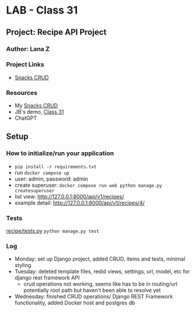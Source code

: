 # LAB - Class 31

## Project: Recipe API Project

### Author: Lana Z

### Project Links
- [Snacks CRUD](https://github.com/lana-z/snacks-crud)


### Resources
- My [Snacks CRUD](https://github.com/lana-z/snacks-crud)
- JB's demo, [Class 31](https://github.com/codefellows/seattle-code-python-401d24/tree/main/class-31/demo)
- ChatGPT

## Setup

### How to initialize/run your application

- `pip install -r requirements.txt`
- run `docker compose up`
- user: admin, password: admin
- create superuser: `docker compose run web python manage.py createsuperuser`
- list view: http://127.0.0.1:8000/api/v1/recipes/
- example detail: http://127.0.0.1:8000/api/v1/recipes/4/

### Tests

[recipe/tests.py](https://github.com/lana-z/django-snacks/blob/main/recipe/tests.py)
```python manage.py test```

### Log

- Monday: set up Django project, added CRUD, items and tests, minimal styling
- Tuesday: deleted template files, redid views, settings, url, model, etc for django rest framework API 
    - crud operations not working, seems like has to be in routing/url potentially root path but haven't been able to resolve yet
- Wednesday: finished CRUD operations/ Django REST Framework functionality, added Docker host and postgres db
